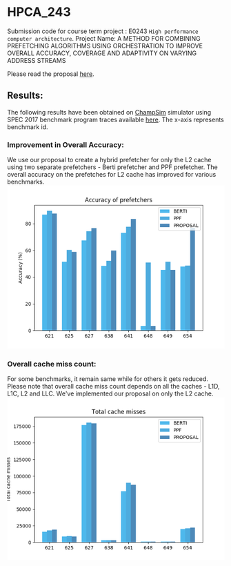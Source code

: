 # HPCA_243
Submission code for course term project : E0243 `High performance computer architecture`. 
Project Name: A METHOD FOR COMBINING PREFETCHING ALGORITHMS USING ORCHESTRATION TO IMPROVE OVERALL ACCURACY, COVERAGE AND ADAPTIVITY ON VARYING ADDRESS STREAMS

Please read the proposal [here](/Proposal.pd).

## Results:
The following results have been obtained on [ChampSim](https://github.com/ChampSim/ChampSim) simulator using SPEC 2017 benchmark program traces available [here](http://hpca23.cse.tamu.edu/champsim-traces/speccpu/). The x-axis represents benchmark id.

### Improvement in Overall Accuracy:
We use our proposal to create a hybrid prefetcher for only the L2 cache using two separate prefetchers - Berti prefetcher and PPF prefetcher. The overall accuracy on the prefetches for L2 cache has improved for various benchmarks. ![Accuracy_Improved](/accuracies.png)

### Overall cache miss count:
For some benchmarks, it remain same while for others it gets reduced. Please note that overall cache miss count depends on all the caches - L1D, L1C, L2 and LLC. We've implemented our proposal on only the L2 cache.
![Total Cache Misses](/cachemisses.png)
